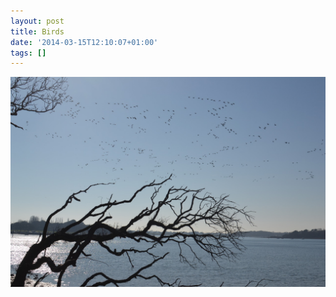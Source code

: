 ```yaml
---
layout: post
title: Birds
date: '2014-03-15T12:10:07+01:00'
tags: []
---
```

![Birds](/files/tumblr_n2h5ovrMf71tq106bo1_1280.jpg)
